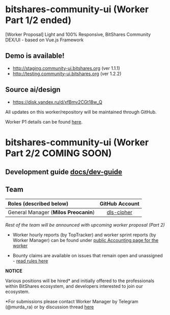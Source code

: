 # bitshares-community-ui (Worker Part 1/2 ended)
[Worker Proposal] Light and 100% Responsive, BitShares Community DEX/UI - based on Vue.js Framework

## Demo is available!

- http://staging.community-ui.bitshares.org (ver 1.1.1)
- http://testing.community-ui.bitshares.org (ver 1.2.2)

## Source ai/design

- https://disk.yandex.ru/d/xfBmv2CGt18w_Q

All updates on this worker/repository will be maintained through GitHub. 

Worker P1 details can be found [here](https://www.bitshares.foundation/workers/2018-08-trusty-community-ui-p1).

# bitshares-community-ui (Worker Part 2/2 COMING SOON)

## Development guide [docs/dev-guide](docs/dev-guide.md)

## Team 

| Roles (described below)             | GitHub Account |
|:---------------------------------- |:-------------:|
| General Manager (**Milos Preocanin**)   |  [dls-cipher](https://github.com/dls-cipher)     |

*Rest of the team will be announced with upcoming worker proposal (Part 2)*

- Worker hourly reports (by TopTracker) and worker sprint reports (by Worker Manager) can be found under [public Accounting page for the worker](https://workers.bitshares.foundation/201808-trusty-community-ui-p1)

- Bounty claims are available on issues that remain open and unassigned - [read rules here](https://github.com/bitshares/bitshares-community-ui/blob/master/BOUNTY-RULES.md)

**NOTICE**

Various positions will be hired* and initially offered to the professionals within BitShares ecosystem, and developers interested to join our ecosystem.


*For submissions please contact Worker Manager by Telegram (@murda_ra) or by discussion thread [here](https://bitsharestalk.org/index.php?topic=26873.0)
